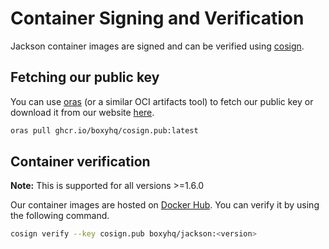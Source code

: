 # Container Signing and Verification

Jackson container images are signed and can be verified using [cosign](https://github.com/sigstore/cosign).

## Fetching our public key

You can use [oras](https://oras.land/docs/how_to_guides/installation) (or a similar OCI artifacts tool) to fetch our public key or download it from our website [here](https://boxyhq.com/.well-known/cosign.pub).

```bash
oras pull ghcr.io/boxyhq/cosign.pub:latest
```

## Container verification

**Note:** This is supported for all versions >=1.6.0

Our container images are hosted on [Docker Hub](https://hub.docker.com/r/boxyhq/jackson/tags). You can verify it by using the following command.

```bash
cosign verify --key cosign.pub boxyhq/jackson:<version>
```
